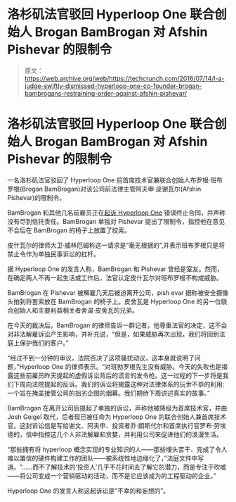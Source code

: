 # 洛杉矶法官驳回 Hyperloop One 联合创始人 Brogan BamBrogan 对 Afshin Pishevar 的限制令

> 原文：<https://web.archive.org/web/https://techcrunch.com/2016/07/14/l-a-judge-swiftly-dismissed-hyperloop-one-co-founder-brogan-bambrogans-restraining-order-against-afshin-pishevar/>

# 洛杉矶法官驳回 Hyperloop One 联合创始人 Brogan BamBrogan 对 Afshin Pishevar 的限制令

一名洛杉矶法官驳回了 Hyperloop One 前首席技术官兼联合创始人布罗根·班布罗根(Brogan BamBrogan)对该公司前法律主管阿夫申·皮谢瓦尔(Afshin Pishevar)的限制令。

BamBrogan 和其他几名前雇员正在[起诉 Hyperloop One](https://web.archive.org/web/20230320175959/https://techcrunch.com/2016/07/12/ousted-hyperloop-one-co-founder-brogan-bambrogan-is-suing-shervin-pishevar-claims-harrassment/) 错误终止合同，并声称没有尽到信托责任。BamBrogan 单独对 Pishevar 提出了限制令，指控他在意见不合后在 BamBrogan 的椅子上放置了绞索。

皮什瓦尔的律师大卫·威林厄姆称这一请求是“毫无根据的”,并表示班布罗根只是将禁止令作为单独民事诉讼的杠杆。

据 Hyperloop One 的发言人称，BamBrogan 和 Pishevar 曾经是室友。然而，在确定两人不再一起生活或工作后，法官认定皮什瓦尔对班布罗根不构成威胁。

BamBrogan 在 Pishevar 被解雇几天后被迫离开公司，pish evar 据称被安全摄像头拍到将套索放在 BamBrogan 的椅子上。皮舍瓦是 Hyperloop One 的另一位联合创始人和主要利益相关者舍温·皮舍瓦的兄弟。

在今天的裁决后，BamBrogan 的律师告诉一群记者，他尊重法官的决定，这不会对非法解雇诉讼产生影响，并补充说，“但是，如果威胁再次出现，我们将回到法庭上保护我们的客户。”

“经过不到一分钟的审议，法院否决了这项骚扰动议，这本身就说明了问题，”Hyperloop One 的律师表示。“对班勃罗根先生没有威胁。今天的失败也是揭露这些前雇员昨天提起的虚假诉讼背后的谎言的发令枪。这一过程的下一步将是我们下周向法院提起的反诉。我们的诉讼将揭露这种对法律体系的玩世不恭的利用:一个旨在掩盖接管公司的拙劣企图的烟幕。我们期待下周讲述真实的故事。”

BamBrogan 在离开公司后提起了单独的诉讼，声称他被降级为首席技术官，并由 Josh Geigel 取代，后者现已被任命为 Hyperloop One 的联合创始人兼首席技术官。这封诉讼信是写给谢文、阿夫申、投资者乔·朗斯代尔和首席执行官罗布·劳埃德的，信中指控这几个人非法解雇和贪婪，并利用公司来促进他们的浪漫生活。

“那些拥有将 hyperloop 概念实现的专业知识的人——那些埋头苦干、完成了令人难以置信的硬件构建工作的团队——被系统性地边缘化了，”法庭文件中写道。“……而不了解技术的‘投资人’几乎不花时间去了解它的潜力，而是专注于吹嘘——将公司变成一个营销驱动的活动，而不是它应该成为的工程驱动的企业。”

Hyperloop One 的发言人称这起诉讼是“不幸的和妄想的”。